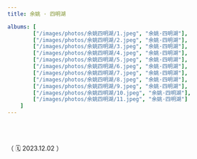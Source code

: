 ```yaml
---
title: 余姚 · 四明湖

albums: [
		["/images/photos/余姚四明湖/1.jpeg", "余姚·四明湖"],
        ["/images/photos/余姚四明湖/2.jpeg", "余姚·四明湖"],
    	["/images/photos/余姚四明湖/3.jpeg", "余姚·四明湖"],
    	["/images/photos/余姚四明湖/4.jpeg", "余姚·四明湖"],
    	["/images/photos/余姚四明湖/5.jpeg", "余姚·四明湖"],
        ["/images/photos/余姚四明湖/6.jpeg", "余姚·四明湖"],
        ["/images/photos/余姚四明湖/7.jpeg", "余姚·四明湖"],
        ["/images/photos/余姚四明湖/8.jpeg", "余姚·四明湖"],
        ["/images/photos/余姚四明湖/9.jpeg", "余姚·四明湖"],
        ["/images/photos/余姚四明湖/10.jpeg", "余姚·四明湖"],
        ["/images/photos/余姚四明湖/11.jpeg", "余姚·四明湖"]
	]
---
```


<br/><br/>


（ 🗓️ 2023.12.02 ）


<br/><br/><br/><br/>